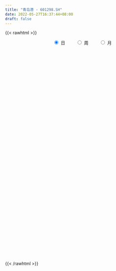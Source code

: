 ```yaml
---
title: "青岛港 - 601298.SH"
date: 2022-05-27T16:37:44+08:00
draft: false
---
```

{{< rawhtml >}}
    <div style="text-align: center">
        <label style="padding: 1rem;"><input style="margin-right: .5rem" type="radio" name="period" value="D" checked onclick="period_change(this)">日</label>
        <label style="padding: 1rem;"><input style="margin-right: .5rem" type="radio" name="period" value="W" onclick="period_change(this)">周</label>
        <label style="padding: 1rem;"><input style="margin-right: .5rem" type="radio" name="period" value="M" onclick="period_change(this)">月</label>
    </div>
    <div id="chart" style="height: 700px;"></div> 
    <script type="text/javascript">
        const D_v = [41089.03,44741.32,69739.93,47108.63,59716.01,68331.66,73894.82,94974.62,92915.12,45317.35,43643.49,71959.91,134156.53,98464.04,43238.44,49426.04,46429.73,49782.99,101160.0,77395.14,48389.0,40261.96,57368.0,74790.09,50421.31,57904.98,50373.31,67094.0,67493.67,64892.0,35534.0,39616.0,51961.28,33552.72,37902.44,48573.25,49784.1,80269.69,64551.88,40602.0,40432.67,49149.15,109426.46,53335.01,53611.45,93181.64,42661.04,75967.0,109952.79,66415.0,61811.81,50801.28,55739.0,62641.73,64299.12,50375.18,53180.2,47708.6,60393.1,42070.51,52823.43,101569.63,54512.0,45995.67,70853.0,52498.61,53491.28,51013.86,60370.44,56600.77,117832.89,114037.68,87909.06,58603.12,50397.48,123934.03,79345.15,95213.85,101197.0,111994.64,112818.0,244375.38,165287.1,134160.59,154122.51,85936.68,105706.99,109795.33,115905.49,93507.0,99915.44,134714.8,81256.1,76196.0,75143.82,103280.73,85315.0,102599.12,61744.0,54813.6,49331.11,63002.45,49393.86,45519.0,47302.46,39400.57,42014.0,50779.07,61438.0,44023.35,53461.3,46417.15,58516.83,26951.08,34837.97,36356.0,43286.4,24954.0,36525.92,64032.15,29661.84,28144.28,35776.03,28461.25,44627.06,44101.28,32208.28,32533.83,30261.0,27925.71,29819.63,44080.0,38670.0,32806.83,100201.21,846904.7,504264.47,119744.62,104017.0,110984.83,117920.86,109946.5,123514.95,223163.33,121734.61,68481.55,95736.0,99405.0,55964.0,70429.02,58744.0,68525.0,52538.0,60895.0,75276.86,45025.06,167127.97,221549.13,119488.0,99983.35,93357.0,84857.0,86092.33,87946.13,106707.46,82221.3,80533.0,94097.61,224707.05,174651.74,103013.59,98681.0,107260.61,108374.1,59749.0,117426.98,161681.73,111338.71,263862.81,184091.0,120771.63,90383.48,75341.5,74483.75,96409.71,68668.88,99894.6,78524.7,161957.6,151098.65,235456.47,135602.8,154928.89,469570.15,347958.27,196181.57,203638.69,196171.07,168795.54,197132.78,96736.54,201099.06,124167.36,90200.14,96668.93,72759.22,79368.16,61680.0,69423.0,59227.6,57678.0,47906.0,117923.49,94921.1,178602.23,191630.92,172871.37,128977.54,152448.26,284422.7,161389.47,123234.27,95652.86,160879.13,93468.41,87397.71,95865.28,100787.11,142709.44,106990.11,117678.43,86126.83,98906.15,133148.95,82883.75,62950.06,103648.31,84745.4,62415.64,89363.98,114254.56,96751.43,97325.86,62850.95,93253.58,58471.17,80074.77,153122.84,143056.62,78549.33]
const D_histogram = [0.0,-0.0024378348,-0.0087209038,-0.0121764125,-0.0136507652,-0.010111833,-0.0060309754,-0.0054801446,-0.0034951175,-0.0031450909,-0.0026121144,0.0016766797,0.0093098175,0.0076347447,0.0038526269,0.0019962041,-0.0003984121,-0.0023848883,-0.0088944133,-0.0129953342,-0.0147293431,-0.0154616144,-0.0173303377,-0.0215990914,-0.0210045469,-0.0167260434,-0.0115499691,-0.0042183797,-0.002024207,-0.0025414446,0.0013757337,0.0011438377,-0.0016726868,-0.0004630462,0.0019824616,0.0069014379,0.0057772597,0.0070120818,0.0059816322,0.0066222231,0.0064299486,0.0063237241,0.0093194554,0.0091927174,0.0083134854,0.0045519125,0.0034399591,-0.0014491332,-0.0133344989,-0.0252884167,-0.0335505358,-0.0359322585,-0.0386972954,-0.0335305221,-0.0248119709,-0.0215939913,-0.0201051895,-0.018513507,-0.0107976148,-0.0045051079,0.001181921,0.0098581464,0.0144359506,0.0167783331,0.01389543,0.0151895246,0.0171612731,0.0181963684,0.0197675703,0.0215537559,0.0269886811,0.0268591879,0.0226196186,0.0178891536,0.0181636237,0.0247101865,0.0296830612,0.0327030622,0.0355425426,0.0405917239,0.0453923464,0.0535111221,0.0516749101,0.0518738806,0.0404562699,0.0280075229,0.0180539353,0.0031249571,0.0043601024,0.0048029183,0.0008858978,-0.013218586,-0.0150699202,-0.0199588231,-0.0251734875,-0.0245180062,-0.025905301,-0.0341847904,-0.0386141156,-0.042862737,-0.0441249777,-0.042072321,-0.0373154866,-0.035495274,-0.0342538434,-0.0314476587,-0.0296506756,-0.0278746847,-0.0299704796,-0.0260185647,-0.0190621034,-0.0137345566,-0.0122286635,-0.0080637654,-0.0043467365,-0.0036480754,-0.0023168726,-0.0006537081,0.0011318276,0.008003296,0.0113023072,0.0140780015,0.0144335678,0.0151352385,0.0172589148,0.0207613902,0.0204299087,0.0221334267,0.0205054587,0.0187425144,0.0150301382,0.0083417181,0.00331046,0.0027649638,0.0088824101,0.0347895441,0.0269907191,0.0220254976,0.019684585,0.0209809178,0.0206121699,0.0204484862,0.0165462471,0.0136584867,0.0089741262,0.0040269761,0.0023561573,0.0047356264,0.0044127952,0.0011267268,-0.0032087713,-0.0054147378,-0.0074343267,-0.0085761066,-0.0090882921,-0.0072437664,-0.0008113998,0.0062466609,0.0088454253,0.0110455038,0.0122170103,0.0094636873,0.0043731213,0.0019035652,-0.0058180162,-0.010669837,-0.0108915818,-0.0068984829,0.0001809731,0.0049943088,-0.000172718,-0.011323985,-0.0198720906,-0.0288478932,-0.0311737251,-0.0182895062,-0.0022492384,0.0079135059,0.0253287274,0.0284500513,0.0236601219,0.0160232721,0.0139857866,0.0078746865,0.0084472026,0.0061396717,-0.0023332823,-0.0078393534,-0.0194756313,-0.0208981128,-0.0151584081,-0.0141303925,-0.006504607,0.0099770149,0.0177208607,0.0099690535,-0.0045587812,-0.0219235586,-0.0318099218,-0.0300364327,-0.0331046404,-0.0542874765,-0.0555957373,-0.0525480004,-0.0455336553,-0.03821157,-0.0284406366,-0.0207730821,-0.0128639549,-0.007741411,-0.0027018016,0.0020277993,0.0095014209,0.0170051529,0.0311155844,0.0408982366,0.0377896329,0.033059634,0.023656921,0.0315479039,0.0274564956,0.0223884225,0.0137319607,0.0153742106,0.0150540667,0.0090191673,-0.002854534,-0.0049954052,-0.0200576126,-0.0353634192,-0.0384517734,-0.0393765189,-0.0298724597,-0.012347431,-0.0066399785,0.0035017419,0.0146067954,0.019318444,0.021646337,0.0248614765,0.0284075176,0.029357619,0.0240966814,0.0228217704,0.0208691579,0.0179083929,0.0074101856,0.0125045754,0.0194184265,0.0219605736]
const D_fast = [0.0,-0.0030472934,-0.0115105884,-0.0180102002,-0.0228972443,-0.0218862703,-0.0193131565,-0.0201323619,-0.0190211141,-0.0194573603,-0.0195774123,-0.0148694484,-0.0049088561,-0.0046752428,-0.0074942039,-0.0088515757,-0.0113457949,-0.0139284931,-0.0226616215,-0.030011376,-0.0354277206,-0.0400253955,-0.0462267033,-0.0558952298,-0.0605518221,-0.0604548294,-0.0581662474,-0.0518892529,-0.0502011319,-0.0513537307,-0.0470926189,-0.0470385556,-0.0502732518,-0.0491793727,-0.0462382496,-0.0395939137,-0.039273777,-0.0362859345,-0.035820976,-0.0335248293,-0.0321096166,-0.0306349102,-0.025309315,-0.0231378736,-0.0219387343,-0.0245623291,-0.0248142928,-0.0300656684,-0.0452846587,-0.0635606807,-0.0802104338,-0.0915752211,-0.1040145819,-0.1072304391,-0.1047148806,-0.1068953989,-0.1104328944,-0.1134695886,-0.1084531002,-0.1032868703,-0.0973043611,-0.0861635991,-0.0779768072,-0.0714398414,-0.0708488871,-0.0657574114,-0.0594953445,-0.0539111571,-0.0473980627,-0.0402234381,-0.0280413426,-0.0214560388,-0.0200407035,-0.0202988801,-0.0154835041,-0.0027593947,0.0096342454,0.0208300119,0.032555128,0.0477522402,0.0639009494,0.0853975056,0.096480021,0.1096474617,0.1083439185,0.1028970522,0.0974569484,0.0833092096,0.0856343805,0.0872779259,0.0835823798,0.0661732496,0.0605544353,0.0506758266,0.0391677904,0.0336937701,0.02583015,0.009004463,-0.005078391,-0.0200426967,-0.0323361818,-0.0408016054,-0.0453736427,-0.0524272485,-0.0597492788,-0.0648050088,-0.0704206945,-0.0756133749,-0.0852017897,-0.0877545159,-0.0855635805,-0.0836696729,-0.0852209455,-0.0830719889,-0.080441644,-0.0806550018,-0.0799030172,-0.0784032797,-0.0763347871,-0.0674624947,-0.0613379067,-0.0550427121,-0.0510787537,-0.0465932735,-0.0401548685,-0.0314620456,-0.0266860499,-0.0194491752,-0.0159507785,-0.0130280942,-0.0129829358,-0.0175859265,-0.0217895696,-0.0216438247,-0.013305776,0.021298744,0.0202475988,0.0207887517,0.0233689854,0.0299105476,0.0346948423,0.03964328,0.0398776027,0.0404044641,0.037963635,0.034023229,0.0329414496,0.0365048252,0.0372851928,0.0342808062,0.0291431152,0.0255834642,0.0217052936,0.0184194872,0.0156352286,0.0156688127,0.0218983294,0.0305180552,0.035328176,0.0402896304,0.0445153895,0.0441279884,0.0401307027,0.0381370378,0.0289609524,0.0214416723,0.0184970321,0.0207655102,0.0278902095,0.0339521225,0.0287419162,0.0147596529,0.0012435247,-0.0149442513,-0.0250635145,-0.0167516721,-0.0012737139,0.0108674069,0.0346148102,0.0448486469,0.045973748,0.0423427162,0.0438016774,0.0396592489,0.0423435657,0.0415709527,0.0325146781,0.0250487687,0.008543583,0.0018965733,0.003846676,0.0013420935,0.0073417272,0.0263176029,0.0384916638,0.03323212,0.01756459,-0.005281077,-0.0231199206,-0.0288555398,-0.0401999076,-0.0749546128,-0.0901618079,-0.1002510712,-0.1046201399,-0.1068509471,-0.1041901728,-0.1017158889,-0.0970227504,-0.0938355592,-0.0894714002,-0.0842348495,-0.0743858726,-0.0626308524,-0.0407415248,-0.0207343134,-0.0143955089,-0.0108605993,-0.0143490821,0.0014288767,0.0042015923,0.0047306249,-0.0004928468,0.0049929557,0.0084363286,0.0046562209,-0.0079311138,-0.0113208363,-0.0313974469,-0.0555441083,-0.0682454058,-0.0790142811,-0.0769783368,-0.0625401658,-0.058492708,-0.0474755521,-0.0327187997,-0.0231775402,-0.0154380628,-0.0060075543,0.0046403662,0.0129298723,0.0136931051,0.0181236367,0.0213883138,0.0229046469,0.014258986,0.0224795196,0.0342479774,0.0422802679]
const D_slow = [0.0,-0.0006094587,-0.0027896846,-0.0058337877,-0.0092464791,-0.0117744373,-0.0132821811,-0.0146522173,-0.0155259967,-0.0163122694,-0.016965298,-0.0165461281,-0.0142186737,-0.0123099875,-0.0113468308,-0.0108477798,-0.0109473828,-0.0115436048,-0.0137672082,-0.0170160417,-0.0206983775,-0.0245637811,-0.0288963655,-0.0342961384,-0.0395472751,-0.043728786,-0.0466162783,-0.0476708732,-0.0481769249,-0.0488122861,-0.0484683527,-0.0481823932,-0.048600565,-0.0487163265,-0.0482207111,-0.0464953516,-0.0450510367,-0.0432980163,-0.0418026082,-0.0401470524,-0.0385395653,-0.0369586343,-0.0346287704,-0.032330591,-0.0302522197,-0.0291142416,-0.0282542518,-0.0286165351,-0.0319501598,-0.038272264,-0.046659898,-0.0556429626,-0.0653172864,-0.073699917,-0.0799029097,-0.0853014075,-0.0903277049,-0.0949560817,-0.0976554854,-0.0987817623,-0.0984862821,-0.0960217455,-0.0924127578,-0.0882181745,-0.084744317,-0.0809469359,-0.0766566176,-0.0721075255,-0.0671656329,-0.061777194,-0.0550300237,-0.0483152267,-0.0426603221,-0.0381880337,-0.0336471278,-0.0274695812,-0.0200488158,-0.0118730503,-0.0029874146,0.0071605163,0.0185086029,0.0318863835,0.044805111,0.0577735811,0.0678876486,0.0748895293,0.0794030131,0.0801842524,0.081274278,0.0824750076,0.0826964821,0.0793918356,0.0756243555,0.0706346497,0.0643412779,0.0582117763,0.0517354511,0.0431892535,0.0335357246,0.0228200403,0.0117887959,0.0012707156,-0.008058156,-0.0169319745,-0.0254954354,-0.0333573501,-0.040770019,-0.0477386901,-0.05523131,-0.0617359512,-0.0665014771,-0.0699351162,-0.0729922821,-0.0750082234,-0.0760949076,-0.0770069264,-0.0775861446,-0.0777495716,-0.0774666147,-0.0754657907,-0.0726402139,-0.0691207135,-0.0655123216,-0.061728512,-0.0574137833,-0.0522234357,-0.0471159586,-0.0415826019,-0.0364562372,-0.0317706086,-0.028013074,-0.0259276445,-0.0251000295,-0.0244087886,-0.0221881861,-0.0134908,-0.0067431203,-0.0012367459,0.0036844004,0.0089296298,0.0140826723,0.0191947939,0.0233313556,0.0267459773,0.0289895089,0.0299962529,0.0305852922,0.0317691988,0.0328723976,0.0331540793,0.0323518865,0.030998202,0.0291396204,0.0269955937,0.0247235207,0.0229125791,0.0227097292,0.0242713944,0.0264827507,0.0292441266,0.0322983792,0.034664301,0.0357575814,0.0362334727,0.0347789686,0.0321115094,0.0293886139,0.0276639932,0.0277092364,0.0289578136,0.0289146341,0.0260836379,0.0211156152,0.0139036419,0.0061102107,0.0015378341,0.0009755245,0.002953901,0.0092860828,0.0163985956,0.0223136261,0.0263194441,0.0298158908,0.0317845624,0.0338963631,0.035431281,0.0348479604,0.0328881221,0.0280192143,0.0227946861,0.0190050841,0.0154724859,0.0138463342,0.0163405879,0.0207708031,0.0232630665,0.0221233712,0.0166424815,0.0086900011,0.0011808929,-0.0070952672,-0.0206671363,-0.0345660706,-0.0477030707,-0.0590864846,-0.0686393771,-0.0757495362,-0.0809428067,-0.0841587955,-0.0860941482,-0.0867695986,-0.0862626488,-0.0838872936,-0.0796360053,-0.0718571092,-0.0616325501,-0.0521851418,-0.0439202333,-0.0380060031,-0.0301190271,-0.0232549032,-0.0176577976,-0.0142248074,-0.0103812548,-0.0066177381,-0.0043629463,-0.0050765798,-0.0063254311,-0.0113398343,-0.0201806891,-0.0297936324,-0.0396377621,-0.0471058771,-0.0501927348,-0.0518527295,-0.050977294,-0.0473255951,-0.0424959841,-0.0370843999,-0.0308690308,-0.0237671514,-0.0164277466,-0.0104035763,-0.0046981337,0.0005191558,0.004996254,0.0068488004,0.0099749443,0.0148295509,0.0203196943]
const D_data = [['2021-05-18', 6.1215, 6.1119, 6.0832, 6.1406],['2021-05-19', 6.1215, 6.0737, 6.0545, 6.1215],['2021-05-20', 6.0928, 5.9971, 5.9876, 6.0928],['2021-05-21', 6.0163, 5.9971, 5.9685, 6.0163],['2021-05-24', 6.0067, 5.9971, 5.978, 6.045],['2021-05-25', 6.0067, 6.0545, 5.978, 6.0641],['2021-05-26', 6.0545, 6.0737, 6.0258, 6.0928],['2021-05-27', 6.0737, 6.0354, 6.0354, 6.1215],['2021-05-28', 6.0545, 6.0545, 6.0067, 6.0641],['2021-05-31', 6.0545, 6.0354, 6.0163, 6.0641],['2021-06-01', 6.0354, 6.0354, 6.0067, 6.0545],['2021-06-02', 6.0545, 6.0928, 6.0163, 6.1024],['2021-06-03', 6.1119, 6.1693, 6.0545, 6.2267],['2021-06-04', 6.1406, 6.0737, 6.0641, 6.1693],['2021-06-07', 6.0737, 6.0354, 6.0354, 6.0928],['2021-06-08', 6.0641, 6.045, 5.9971, 6.0641],['2021-06-09', 6.0163, 6.0258, 6.0067, 6.045],['2021-06-10', 6.0258, 6.0163, 6.0067, 6.045],['2021-06-11', 6.0354, 5.9302, 5.9302, 6.045],['2021-06-15', 5.9589, 5.9206, 5.8632, 5.9589],['2021-06-16', 5.9302, 5.9206, 5.8919, 5.9493],['2021-06-17', 5.9206, 5.9111, 5.8919, 5.9398],['2021-06-18', 5.9206, 5.8728, 5.8728, 5.9302],['2021-06-21', 5.8919, 5.8059, 5.7963, 5.9015],['2021-06-22', 5.8154, 5.8345, 5.7963, 5.8632],['2021-06-23', 5.8441, 5.8728, 5.8059, 5.8824],['2021-06-24', 5.8824, 5.8919, 5.8537, 5.9015],['2021-06-25', 5.8919, 5.9398, 5.8728, 5.978],['2021-06-28', 5.9493, 5.8919, 5.8824, 5.9493],['2021-06-29', 5.8919, 5.8537, 5.8441, 5.9015],['2021-06-30', 5.8728, 5.9111, 5.8537, 5.9206],['2021-07-01', 5.9398, 5.8632, 5.8537, 5.9398],['2021-07-02', 5.8632, 5.8154, 5.8059, 5.8919],['2021-07-05', 5.8059, 5.8537, 5.8059, 5.8728],['2021-07-06', 5.8441, 5.8728, 5.825, 5.9015],['2021-07-07', 5.8728, 5.9206, 5.8632, 5.9302],['2021-07-08', 5.9111, 5.8537, 5.8345, 5.9302],['2021-07-09', 5.8154, 5.8824, 5.8059, 5.8919],['2021-07-12', 5.9111, 5.8537, 5.8345, 5.9111],['2021-07-13', 5.8441, 5.8728, 5.825, 5.8824],['2021-07-14', 5.8919, 5.8632, 5.825, 5.8919],['2021-07-15', 5.8537, 5.8632, 5.8154, 5.8728],['2021-07-16', 5.8632, 5.9111, 5.8345, 5.9876],['2021-07-19', 5.9398, 5.8824, 5.8632, 5.9398],['2021-07-20', 5.8728, 5.8728, 5.8345, 5.8919],['2021-07-21', 5.8537, 5.825, 5.8154, 5.8824],['2021-07-22', 5.8345, 5.8441, 5.8154, 5.8537],['2021-07-23', 5.8345, 5.7772, 5.758, 5.8345],['2021-07-26', 5.7772, 5.6337, 5.605, 5.7963],['2021-07-27', 5.6241, 5.5476, 5.5476, 5.6624],['2021-07-28', 5.5572, 5.5093, 5.4998, 5.5954],['2021-07-29', 5.538, 5.5189, 5.4711, 5.5667],['2021-07-30', 5.4998, 5.4615, 5.4233, 5.5189],['2021-08-02', 5.4615, 5.5285, 5.4041, 5.5285],['2021-08-03', 5.5189, 5.5763, 5.4711, 5.5859],['2021-08-04', 5.5763, 5.5093, 5.4998, 5.5763],['2021-08-05', 5.5189, 5.4711, 5.452, 5.5285],['2021-08-06', 5.4711, 5.452, 5.4137, 5.4806],['2021-08-09', 5.452, 5.5285, 5.4424, 5.5476],['2021-08-10', 5.538, 5.5285, 5.4806, 5.5476],['2021-08-11', 5.5285, 5.538, 5.5189, 5.5859],['2021-08-12', 5.538, 5.605, 5.4998, 5.7006],['2021-08-13', 5.5763, 5.5859, 5.5572, 5.6146],['2021-08-16', 5.5763, 5.5763, 5.5476, 5.5859],['2021-08-17', 5.5667, 5.5093, 5.5093, 5.6241],['2021-08-18', 5.4998, 5.5572, 5.4902, 5.5667],['2021-08-19', 5.605, 5.5763, 5.5476, 5.6146],['2021-08-20', 5.5763, 5.5763, 5.538, 5.5859],['2021-08-23', 5.5763, 5.5954, 5.5572, 5.6146],['2021-08-24', 5.605, 5.6146, 5.5954, 5.6337],['2021-08-25', 5.6241, 5.6911, 5.5954, 5.6911],['2021-08-26', 5.66, 5.65, 5.6, 5.69],['2021-08-27', 5.62, 5.6, 5.57, 5.65],['2021-08-30', 5.62, 5.58, 5.55, 5.63],['2021-08-31', 5.6, 5.64, 5.59, 5.64],['2021-09-01', 5.64, 5.75, 5.63, 5.75],['2021-09-02', 5.76, 5.78, 5.73, 5.8],['2021-09-03', 5.78, 5.8, 5.76, 5.82],['2021-09-06', 5.85, 5.84, 5.79, 5.86],['2021-09-07', 5.85, 5.92, 5.82, 5.94],['2021-09-08', 5.95, 5.98, 5.92, 5.98],['2021-09-09', 5.98, 6.1, 5.95, 6.2],['2021-09-10', 6.16, 6.04, 6.01, 6.17],['2021-09-13', 6.04, 6.11, 6.01, 6.17],['2021-09-14', 6.13, 5.98, 5.95, 6.14],['2021-09-15', 5.95, 5.94, 5.92, 6.02],['2021-09-16', 5.99, 5.94, 5.81, 6.0],['2021-09-17', 5.89, 5.83, 5.75, 5.89],['2021-09-22', 5.77, 6.01, 5.76, 6.02],['2021-09-23', 5.98, 6.02, 5.95, 6.08],['2021-09-24', 6.03, 5.97, 5.94, 6.04],['2021-09-27', 5.95, 5.8, 5.76, 5.98],['2021-09-28', 5.81, 5.91, 5.81, 5.94],['2021-09-29', 5.9, 5.85, 5.82, 5.96],['2021-09-30', 5.87, 5.81, 5.78, 5.88],['2021-10-08', 5.82, 5.86, 5.8, 5.88],['2021-10-11', 5.87, 5.82, 5.81, 5.88],['2021-10-12', 5.85, 5.69, 5.66, 5.85],['2021-10-13', 5.71, 5.68, 5.61, 5.71],['2021-10-14', 5.68, 5.63, 5.63, 5.68],['2021-10-15', 5.64, 5.62, 5.58, 5.65],['2021-10-18', 5.6, 5.63, 5.6, 5.67],['2021-10-19', 5.63, 5.65, 5.6, 5.65],['2021-10-20', 5.65, 5.6, 5.6, 5.65],['2021-10-21', 5.59, 5.57, 5.57, 5.61],['2021-10-22', 5.58, 5.57, 5.56, 5.61],['2021-10-25', 5.57, 5.54, 5.51, 5.59],['2021-10-26', 5.54, 5.52, 5.51, 5.56],['2021-10-27', 5.51, 5.44, 5.44, 5.51],['2021-10-28', 5.45, 5.49, 5.44, 5.5],['2021-10-29', 5.5, 5.53, 5.45, 5.55],['2021-11-01', 5.53, 5.52, 5.48, 5.54],['2021-11-02', 5.51, 5.47, 5.43, 5.52],['2021-11-03', 5.47, 5.5, 5.45, 5.52],['2021-11-04', 5.51, 5.5, 5.48, 5.54],['2021-11-05', 5.52, 5.46, 5.45, 5.52],['2021-11-08', 5.46, 5.46, 5.44, 5.48],['2021-11-09', 5.47, 5.46, 5.44, 5.48],['2021-11-10', 5.46, 5.46, 5.4, 5.46],['2021-11-11', 5.46, 5.54, 5.43, 5.57],['2021-11-12', 5.54, 5.52, 5.5, 5.55],['2021-11-15', 5.54, 5.53, 5.52, 5.54],['2021-11-16', 5.54, 5.51, 5.51, 5.55],['2021-11-17', 5.51, 5.52, 5.5, 5.54],['2021-11-18', 5.53, 5.55, 5.5, 5.56],['2021-11-19', 5.56, 5.59, 5.55, 5.6],['2021-11-22', 5.59, 5.56, 5.56, 5.6],['2021-11-23', 5.58, 5.6, 5.55, 5.6],['2021-11-24', 5.58, 5.57, 5.55, 5.59],['2021-11-25', 5.56, 5.57, 5.52, 5.59],['2021-11-26', 5.56, 5.54, 5.52, 5.57],['2021-11-29', 5.5, 5.48, 5.46, 5.52],['2021-11-30', 5.48, 5.47, 5.46, 5.5],['2021-12-01', 5.45, 5.51, 5.45, 5.52],['2021-12-02', 5.5, 5.61, 5.49, 5.64],['2021-12-03', 6.09, 5.96, 5.9, 6.17],['2021-12-06', 5.79, 5.61, 5.6, 5.8],['2021-12-07', 5.65, 5.63, 5.61, 5.7],['2021-12-08', 5.63, 5.66, 5.6, 5.68],['2021-12-09', 5.66, 5.72, 5.66, 5.73],['2021-12-10', 5.7, 5.72, 5.66, 5.73],['2021-12-13', 5.72, 5.74, 5.69, 5.76],['2021-12-14', 5.72, 5.7, 5.66, 5.75],['2021-12-15', 5.71, 5.71, 5.68, 5.79],['2021-12-16', 5.69, 5.68, 5.61, 5.7],['2021-12-17', 5.68, 5.66, 5.66, 5.71],['2021-12-20', 5.67, 5.69, 5.65, 5.72],['2021-12-21', 5.68, 5.75, 5.67, 5.76],['2021-12-22', 5.76, 5.73, 5.71, 5.78],['2021-12-23', 5.74, 5.69, 5.67, 5.75],['2021-12-24', 5.7, 5.66, 5.64, 5.7],['2021-12-27', 5.66, 5.67, 5.64, 5.67],['2021-12-28', 5.66, 5.66, 5.64, 5.68],['2021-12-29', 5.67, 5.66, 5.63, 5.7],['2021-12-30', 5.67, 5.66, 5.64, 5.68],['2021-12-31', 5.66, 5.69, 5.64, 5.69],['2022-01-04', 5.7, 5.77, 5.7, 5.8],['2022-01-05', 5.78, 5.82, 5.77, 6.02],['2022-01-06', 5.79, 5.8, 5.77, 5.86],['2022-01-07', 5.82, 5.82, 5.78, 5.87],['2022-01-10', 5.82, 5.83, 5.77, 5.88],['2022-01-11', 5.82, 5.79, 5.77, 5.85],['2022-01-12', 5.79, 5.75, 5.73, 5.81],['2022-01-13', 5.75, 5.77, 5.74, 5.81],['2022-01-14', 5.76, 5.68, 5.66, 5.76],['2022-01-17', 5.67, 5.68, 5.64, 5.7],['2022-01-18', 5.69, 5.72, 5.65, 5.73],['2022-01-19', 5.72, 5.78, 5.71, 5.78],['2022-01-20', 5.77, 5.85, 5.75, 5.89],['2022-01-21', 5.88, 5.86, 5.8, 5.92],['2022-01-24', 5.87, 5.74, 5.73, 5.88],['2022-01-25', 5.74, 5.62, 5.61, 5.74],['2022-01-26', 5.64, 5.59, 5.56, 5.65],['2022-01-27', 5.6, 5.52, 5.51, 5.61],['2022-01-28', 5.56, 5.55, 5.5, 5.57],['2022-02-07', 5.58, 5.75, 5.58, 5.76],['2022-02-08', 5.78, 5.86, 5.73, 5.86],['2022-02-09', 5.85, 5.86, 5.8, 5.92],['2022-02-10', 5.88, 6.04, 5.85, 6.07],['2022-02-11', 6.0, 5.94, 5.91, 6.07],['2022-02-14', 5.95, 5.86, 5.84, 5.99],['2022-02-15', 5.87, 5.81, 5.77, 5.89],['2022-02-16', 5.83, 5.87, 5.82, 5.91],['2022-02-17', 5.87, 5.81, 5.8, 5.89],['2022-02-18', 5.79, 5.89, 5.77, 5.9],['2022-02-21', 5.88, 5.86, 5.83, 5.89],['2022-02-22', 5.82, 5.76, 5.74, 5.85],['2022-02-23', 5.78, 5.76, 5.74, 5.8],['2022-02-24', 5.76, 5.63, 5.58, 5.76],['2022-02-25', 5.66, 5.71, 5.65, 5.82],['2022-02-28', 5.94, 5.8, 5.75, 5.99],['2022-03-01', 5.76, 5.75, 5.73, 5.81],['2022-03-02', 5.73, 5.85, 5.7, 5.85],['2022-03-03', 5.87, 6.03, 5.86, 6.08],['2022-03-04', 6.1, 6.0, 5.9, 6.12],['2022-03-07', 5.9, 5.82, 5.8, 5.95],['2022-03-08', 5.84, 5.68, 5.66, 5.88],['2022-03-09', 5.74, 5.55, 5.42, 5.74],['2022-03-10', 5.63, 5.55, 5.52, 5.65],['2022-03-11', 5.5, 5.65, 5.41, 5.66],['2022-03-14', 5.59, 5.56, 5.55, 5.7],['2022-03-15', 5.56, 5.23, 5.2, 5.56],['2022-03-16', 5.29, 5.37, 5.18, 5.4],['2022-03-17', 5.39, 5.38, 5.36, 5.44],['2022-03-18', 5.38, 5.41, 5.32, 5.44],['2022-03-21', 5.43, 5.41, 5.36, 5.44],['2022-03-22', 5.39, 5.45, 5.36, 5.47],['2022-03-23', 5.48, 5.44, 5.41, 5.48],['2022-03-24', 5.45, 5.46, 5.41, 5.49],['2022-03-25', 5.48, 5.44, 5.42, 5.49],['2022-03-28', 5.43, 5.45, 5.36, 5.48],['2022-03-29', 5.45, 5.46, 5.42, 5.47],['2022-03-30', 5.46, 5.52, 5.45, 5.61],['2022-03-31', 5.5, 5.56, 5.45, 5.61],['2022-04-01', 5.55, 5.71, 5.53, 5.75],['2022-04-06', 5.69, 5.74, 5.66, 5.76],['2022-04-07', 5.7, 5.62, 5.61, 5.78],['2022-04-08', 5.64, 5.6, 5.56, 5.7],['2022-04-11', 5.64, 5.52, 5.47, 5.67],['2022-04-12', 5.48, 5.75, 5.42, 5.81],['2022-04-13', 5.72, 5.63, 5.61, 5.77],['2022-04-14', 5.66, 5.61, 5.58, 5.69],['2022-04-15', 5.57, 5.54, 5.53, 5.65],['2022-04-18', 5.51, 5.66, 5.47, 5.75],['2022-04-19', 5.66, 5.65, 5.6, 5.71],['2022-04-20', 5.68, 5.57, 5.56, 5.68],['2022-04-21', 5.57, 5.45, 5.43, 5.58],['2022-04-22', 5.42, 5.53, 5.39, 5.56],['2022-04-25', 5.49, 5.31, 5.3, 5.49],['2022-04-26', 5.34, 5.2, 5.19, 5.35],['2022-04-27', 5.18, 5.27, 5.1, 5.28],['2022-04-28', 5.27, 5.25, 5.19, 5.35],['2022-04-29', 5.26, 5.37, 5.25, 5.4],['2022-05-05', 5.39, 5.52, 5.34, 5.54],['2022-05-06', 5.48, 5.42, 5.39, 5.48],['2022-05-09', 5.41, 5.51, 5.39, 5.52],['2022-05-10', 5.46, 5.58, 5.41, 5.6],['2022-05-11', 5.58, 5.55, 5.52, 5.63],['2022-05-12', 5.52, 5.55, 5.5, 5.57],['2022-05-13', 5.55, 5.59, 5.53, 5.63],['2022-05-16', 5.61, 5.63, 5.56, 5.69],['2022-05-17', 5.63, 5.63, 5.52, 5.67],['2022-05-18', 5.6, 5.56, 5.54, 5.62],['2022-05-19', 5.51, 5.61, 5.49, 5.61],['2022-05-20', 5.58, 5.61, 5.58, 5.65],['2022-05-23', 5.6, 5.6, 5.58, 5.64],['2022-05-24', 5.6, 5.48, 5.45, 5.65],['2022-05-25', 5.48, 5.67, 5.46, 5.69],['2022-05-26', 5.68, 5.74, 5.64, 5.74],['2022-05-27', 5.74, 5.73, 5.67, 5.76]]
const W_v = [4676389.1799999997,3920689.6600000001,3132889.0999999996,3353542.0800000001,5870036.7799999993,6389850.2800000003,4576390.2299999995,4961487.8700000001,3709264.3599999999,4870847.3999999994,3559090.1699999999,3468577.3100000001,2314504.1699999999,589456.03,1537597.96,1371344.5600000001,924534.0600000001,1222660.8399999999,888455.49,954335.55,1151119.71,1167112.8500000001,1404844.75,1145110.0900000001,1104803.75,1105336.3400000001,708496.05,706323.27,460310.98,1419588.97,1366638.0599999998,1411542.28,1275366.3500000001,891622.16,667844.5,66651.76,374874.0,467350.44,288748.69,393323.74,339893.25,391522.97,313601.79,270434.05,311337.57,419450.9,771108.97,460898.19,443477.65,429284.1,663678.3699999999,318536.62,529415.86,501384.54,834888.92,807843.6300000001,940326.7100000001,693535.8,499935.91,364064.03,380629.71,288785.82,280113.88,318474.75,247035.85,288243.62,313512.77,343528.92,455523.42,1207078.1600000001,501194.05,452071.95,209990.65,547866.14,2152206.8000000003,2013907.6100000003,1050851.1400000001,511947.1799999999,1002744.9700000001,425348.97,691961.03,416607.5499999999,358884.89,388373.4399999999,248804.57,269014.77,123506.56,46794.38,240811.21,169384.27,197020.75,436199.73,1028553.03,1814657.9300000002,660507.3600000001,517657.25,452826.8700000001,519982.3200000001,713620.0599999999,1176809.3999999999,1269567.2200000002,662023.6800000001,596051.0,589321.9399999999,505875.38,195720.47,456997.25,941109.0,569664.9300000001,934233.48,1204574.74,501169.79,408479.04,328984.49,277510.46,228786.04,180738.72,131127.49,277753.47,269528.93,389832.23,393541.32,290037.2,223414.1,300583.69,259496.95,250082.2,304162.16,318756.14,344719.88,278204.83,311368.67,273852.42,436750.84,407493.63,735672.12,589722.1,309327.93,367310.72,103280.73,353802.83,244618.34,251715.72,203079.03,198460.31,181109.9,152748.45,1062662.74,956931.7799999999,646840.9400000001,380278.02,302259.92,608148.45,458959.92,656210.7,477078.3,838401.23,457390.07,560144.4300000001,1343516.5800000001,961919.6500000001,608872.03,342457.98,497030.8199999999,493479.83,817147.5600000001,538397.64,552410.96,216032.7,403123.39,464436.38,513274.73]
const W_histogram = [0.0,-0.0844499145,-0.1066924867,-0.1117651654,-0.061923297,0.0674742654,0.1003827056,0.1768353386,0.2030602955,0.2809838388,0.3151737887,0.323404808,0.2082146896,0.0960439334,-0.0153760352,-0.1011830081,-0.1752695997,-0.17935285,-0.1984465015,-0.1954561868,-0.1590687903,-0.1180228042,-0.0629080381,-0.0272289804,-0.0264531914,-0.0089247844,-0.0208893886,-0.06665115,-0.0931441858,-0.0674576579,-0.0688944404,-0.0278700718,-0.0079294042,0.0113942291,-0.0121637835,-0.0293574762,-0.0297493445,-0.0402497848,-0.049928111,-0.0626117683,-0.0686814771,-0.095594216,-0.1132079145,-0.1143412504,-0.0994962213,-0.0775489449,-0.0396921995,-0.0286979246,-0.0078140766,0.006946736,0.015886739,0.0058741963,-0.0386079437,-0.0619998091,-0.0435613881,-0.0584011289,-0.0387068056,-0.0379932115,-0.0420178967,-0.0362612512,-0.0323021569,-0.0248619997,-0.0226826272,-0.0214891435,-0.0114566409,0.0065837006,0.0156509233,0.0126543176,0.0282877171,0.0541269184,0.0600025117,0.0706937553,0.0670955665,0.0794528622,0.1548758846,0.1512166722,0.1452156491,0.1401044494,0.1279308099,0.115723192,0.1026515466,0.0882707018,0.0681272562,0.0409968174,0.0236368177,-0.0020018966,-0.0247673442,-0.0316674448,-0.0336778812,-0.0354982877,-0.0388484359,-0.0160387599,0.0036925523,0.0186264564,0.02057029,0.0227686014,0.0115320447,0.0174604339,0.0313526904,0.0463927278,0.0447739075,0.0485679034,0.0548323144,0.0579159856,0.0397968217,0.0251123342,0.0517497087,0.0460066905,0.048856891,0.053162872,0.0543776602,0.0443094951,0.036141378,0.026453121,0.0113839825,-0.0038559507,-0.0232772951,-0.0387536134,-0.0502513766,-0.0640328946,-0.0667753806,-0.0647406898,-0.0700539957,-0.0740399833,-0.0688774119,-0.0703090468,-0.0634238045,-0.0539863011,-0.053697526,-0.0706377984,-0.0777869004,-0.0690955736,-0.0599317387,-0.0486904034,-0.025374191,0.0068985853,0.0143596983,0.0281816711,0.0260564062,0.027389453,0.0122506735,-0.0003212934,-0.0099864797,-0.0192148559,-0.0193455904,-0.0130849769,-0.0107748783,0.018956875,0.0221545379,0.019990205,0.0183620331,0.0190279471,0.0274352392,0.0229606533,0.0310158415,0.0151608364,0.0297883409,0.0346072283,0.0246504773,0.0358927103,0.0189076078,-0.0079026059,-0.0222167924,-0.0125814619,-0.0126621747,-0.0156087411,-0.0169706467,-0.0268018941,-0.0279633944,-0.0159081234,-0.0057371854,0.0091143546]
const W_fast = [0.0,-0.1055623932,-0.154478087,-0.187492057,-0.1531310129,-0.0068648842,0.0511392324,0.1718007001,0.2487907309,0.3969602338,0.5099436309,0.5990258522,0.5358894062,0.4477296333,0.3324656559,0.2213629311,0.1034589395,0.0545374767,-0.0141678002,-0.0600415322,-0.0634213333,-0.0518810483,-0.0124932917,0.016378521,0.0105410121,0.025838223,0.0086512717,-0.0537732773,-0.1035523595,-0.094730246,-0.1133906387,-0.079333788,-0.0613754715,-0.0392032809,-0.0658022394,-0.0903353011,-0.0981645055,-0.1187273921,-0.1408877461,-0.1692243454,-0.1924644235,-0.2432757164,-0.2891913935,-0.318910042,-0.3289390682,-0.3263790281,-0.2984453325,-0.2946255388,-0.2756952099,-0.2591977133,-0.2462860256,-0.2548300192,-0.3089641451,-0.3478559628,-0.3403078888,-0.3697479119,-0.3597302899,-0.3685149988,-0.3830441581,-0.3863528254,-0.3904692703,-0.389244613,-0.3927358973,-0.3969146996,-0.3897463572,-0.3700600906,-0.357080137,-0.3569131633,-0.3342078345,-0.2948369036,-0.2739606824,-0.2455959999,-0.2324202971,-0.2001997859,-0.0860577923,-0.0519128367,-0.0216099475,0.0083049651,0.0281140281,0.0448372082,0.0574284495,0.0651152802,0.0620036486,0.0451224141,0.0336716189,0.0075324304,-0.0214248533,-0.036241815,-0.0466717217,-0.0573667002,-0.0704289574,-0.0516289713,-0.030974521,-0.0113840028,-0.0042975967,0.003592865,-0.0047606806,0.0055328171,0.0272632462,0.0539014656,0.0634761222,0.0794120939,0.0993845835,0.1169472511,0.1087772926,0.1003708887,0.1399456904,0.1457043448,0.1607687681,0.1783654671,0.1931746703,0.1941838789,0.1950511064,0.1919761296,0.1797529867,0.1635490658,0.1383083977,0.113143676,0.0890830687,0.0592933271,0.0398569959,0.0257065143,0.0028797094,-0.019616274,-0.0316730556,-0.0506819522,-0.059652661,-0.0637117329,-0.0768473394,-0.1114470613,-0.1380428884,-0.146625455,-0.1524445547,-0.1533758203,-0.1364031557,-0.102405733,-0.0913546955,-0.0704873048,-0.0660984682,-0.0579180582,-0.0699941693,-0.0826464595,-0.0948082658,-0.1088403559,-0.113807488,-0.1108181187,-0.1112017397,-0.0767307677,-0.0679944703,-0.0651612519,-0.0621989155,-0.0567760148,-0.0415099128,-0.0402443354,-0.0244351869,-0.0364999829,-0.0144253931,-0.0009546986,-0.0047488303,0.0154665803,0.0032083797,-0.0255774855,-0.0454458701,-0.0389559051,-0.0422021615,-0.0490509133,-0.0546554805,-0.0711872014,-0.0793395503,-0.0712613102,-0.0625246685,-0.0453945398]
const W_slow = [0.0,-0.0211124786,-0.0477856003,-0.0757268917,-0.0912077159,-0.0743391496,-0.0492434732,-0.0050346385,0.0457304354,0.1159763951,0.1947698422,0.2756210442,0.3276747166,0.3516857,0.3478416911,0.3225459391,0.2787285392,0.2338903267,0.1842787013,0.1354146546,0.095647457,0.066141756,0.0504147464,0.0436075013,0.0369942035,0.0347630074,0.0295406603,0.0128778727,-0.0104081737,-0.0272725882,-0.0444961983,-0.0514637162,-0.0534460673,-0.05059751,-0.0536384559,-0.0609778249,-0.068415161,-0.0784776072,-0.090959635,-0.1066125771,-0.1237829464,-0.1476815004,-0.175983479,-0.2045687916,-0.2294428469,-0.2488300832,-0.258753133,-0.2659276142,-0.2678811333,-0.2661444493,-0.2621727646,-0.2607042155,-0.2703562014,-0.2858561537,-0.2967465007,-0.3113467829,-0.3210234843,-0.3305217872,-0.3410262614,-0.3500915742,-0.3581671134,-0.3643826133,-0.3700532701,-0.375425556,-0.3782897163,-0.3766437911,-0.3727310603,-0.3695674809,-0.3624955516,-0.348963822,-0.3339631941,-0.3162897553,-0.2995158636,-0.2796526481,-0.2409336769,-0.2031295089,-0.1668255966,-0.1317994843,-0.0998167818,-0.0708859838,-0.0452230971,-0.0231554217,-0.0061236076,0.0041255967,0.0100348012,0.009534327,0.003342491,-0.0045743702,-0.0129938405,-0.0218684125,-0.0315805214,-0.0355902114,-0.0346670733,-0.0300104592,-0.0248678867,-0.0191757364,-0.0162927252,-0.0119276167,-0.0040894442,0.0075087378,0.0187022147,0.0308441905,0.0445522691,0.0590312655,0.0689804709,0.0752585545,0.0881959817,0.0996976543,0.1119118771,0.1252025951,0.1387970101,0.1498743839,0.1589097284,0.1655230086,0.1683690043,0.1674050166,0.1615856928,0.1518972894,0.1393344453,0.1233262216,0.1066323765,0.090447204,0.0729337051,0.0544237093,0.0372043563,0.0196270946,0.0037711435,-0.0097254318,-0.0231498133,-0.0408092629,-0.060255988,-0.0775298814,-0.0925128161,-0.1046854169,-0.1110289647,-0.1093043183,-0.1057143938,-0.098668976,-0.0921548744,-0.0853075112,-0.0822448428,-0.0823251662,-0.0848217861,-0.0896255,-0.0944618976,-0.0977331419,-0.1004268614,-0.0956876427,-0.0901490082,-0.0851514569,-0.0805609487,-0.0758039619,-0.0689451521,-0.0632049887,-0.0554510284,-0.0516608193,-0.0442137341,-0.035561927,-0.0293993076,-0.0204261301,-0.0156992281,-0.0176748796,-0.0232290777,-0.0263744432,-0.0295399869,-0.0334421721,-0.0376848338,-0.0443853073,-0.0513761559,-0.0553531868,-0.0567874831,-0.0545088945]
const W_data = [['2019-01-25', 4.9112, 7.0604, 4.9112, 7.8419],['2019-02-01', 6.7496, 5.7371, 5.6039, 6.8295],['2019-02-15', 5.7993, 6.1456, 5.7105, 6.3499],['2019-02-22', 6.1989, 6.1901, 6.0657, 6.5275],['2019-03-01', 6.2522, 6.9183, 6.1634, 7.4245],['2019-03-08', 6.9716, 8.3925, 6.9361, 9.254],['2019-03-15', 8.4014, 7.6821, 7.3535, 9.2274],['2019-03-22', 7.6732, 8.6323, 7.4867, 9.1474],['2019-03-29', 8.4369, 8.4369, 7.9041, 8.7478],['2019-04-04', 8.4991, 9.5737, 8.4458, 10.1243],['2019-04-12', 9.556, 9.5915, 8.9165, 10.0355],['2019-04-19', 9.5382, 9.6714, 9.0764, 10.0799],['2019-04-26', 9.778, 8.0906, 8.0373, 9.8046],['2019-04-30', 8.0995, 7.6821, 7.5133, 8.1616],['2019-05-10', 7.3712, 7.167, 6.6607, 7.3801],['2019-05-17', 7.0071, 6.9538, 6.865, 7.3268],['2019-05-24', 6.9094, 6.5986, 6.492, 6.9094],['2019-05-31', 6.5897, 7.1581, 6.5453, 7.3002],['2019-06-06', 7.1936, 6.7851, 6.7762, 7.2469],['2019-06-14', 6.7496, 6.8828, 6.7052, 7.1403],['2019-06-21', 6.865, 7.2824, 6.8206, 7.3446],['2019-06-28', 7.2824, 7.4512, 7.0515, 7.6821],['2019-07-05', 7.5755, 7.8242, 7.5044, 7.9485],['2019-07-12', 7.6465, 7.7975, 7.4778, 8.0906],['2019-07-19', 7.7442, 7.4431, 7.4245, 8.2041],['2019-07-26', 7.4895, 7.6937, 7.0626, 7.7586],['2019-08-02', 7.638, 7.3317, 7.2018, 7.7029],['2019-08-09', 7.2482, 6.7192, 6.5057, 7.2853],['2019-08-16', 6.6728, 6.7006, 6.5057, 6.877],['2019-08-23', 6.7192, 7.2853, 6.7192, 7.4431],['2019-08-30', 7.0533, 6.9512, 6.9419, 7.5916],['2019-09-06', 6.9141, 7.5452, 6.9141, 7.5637],['2019-09-12', 7.5637, 7.4245, 7.3595, 7.7493],['2019-09-20', 7.4338, 7.5173, 7.1461, 7.5266],['2019-09-27', 7.4338, 6.9605, 6.8862, 7.4524],['2019-09-30', 6.9605, 6.9048, 6.9048, 7.0254],['2019-10-11', 6.8862, 7.0347, 6.8398, 7.0811],['2019-10-18', 7.0997, 6.8398, 6.7749, 7.2018],['2019-10-25', 6.8398, 6.747, 6.6821, 6.8398],['2019-11-01', 6.7563, 6.5893, 6.515, 6.9234],['2019-11-08', 6.6078, 6.5521, 6.5429, 6.6357],['2019-11-15', 6.515, 6.1159, 6.1067, 6.5336],['2019-11-22', 6.051, 6.0046, 5.9582, 6.1345],['2019-11-29', 5.986, 6.0417, 5.9767, 6.1159],['2019-12-06', 6.0417, 6.1623, 5.9582, 6.1623],['2019-12-13', 6.1623, 6.2459, 6.0695, 6.2644],['2019-12-20', 6.2923, 6.5243, 6.2552, 6.7285],['2019-12-27', 6.4222, 6.2552, 6.2459, 6.4779],['2020-01-03', 6.2459, 6.4129, 6.1438, 6.4686],['2020-01-10', 6.3665, 6.3944, 6.3294, 6.45],['2020-01-17', 6.3851, 6.3572, 6.3201, 6.8584],['2020-01-23', 6.3294, 6.0881, 6.0417, 6.4315],['2020-02-07', 5.4756, 5.457, 4.9373, 5.5313],['2020-02-14', 5.4013, 5.457, 5.3921, 5.6426],['2020-02-21', 5.4663, 5.8839, 5.457, 5.9675],['2020-02-28', 5.819, 5.3921, 5.3735, 5.8839],['2020-03-06', 5.3921, 5.754, 5.3921, 5.9025],['2020-03-13', 5.6612, 5.4941, 5.3364, 5.8468],['2020-03-20', 5.5684, 5.3456, 5.1415, 5.5777],['2020-03-27', 5.225, 5.3921, 5.1693, 5.4199],['2020-04-03', 5.3085, 5.3178, 5.2343, 5.4663],['2020-04-10', 5.3921, 5.3178, 5.2064, 5.4106],['2020-04-17', 5.2436, 5.2064, 5.1972, 5.29],['2020-04-24', 5.225, 5.1322, 5.1136, 5.2621],['2020-04-30', 5.1322, 5.2064, 5.0023, 5.2157],['2020-05-08', 5.1693, 5.3271, 5.1044, 5.3642],['2020-05-15', 5.3642, 5.2436, 5.1786, 5.3642],['2020-05-22', 5.2621, 5.0672, 5.0579, 5.29],['2020-05-29', 5.1044, 5.2992, 5.0765, 5.3085],['2020-06-05', 5.2528, 5.522, 5.2157, 5.6983],['2020-06-12', 5.5405, 5.3549, 5.2528, 5.5869],['2020-06-19', 5.3271, 5.4663, 5.3085, 5.4756],['2020-06-24', 5.4292, 5.3178, 5.3085, 5.4477],['2020-07-03', 5.3271, 5.5591, 5.2343, 5.6333],['2020-07-10', 5.6055, 6.6449, 5.6055, 6.7656],['2020-07-17', 7.0162, 5.9396, 5.8932, 7.2389],['2020-07-24', 5.9953, 5.9767, 5.921, 6.3944],['2020-07-31', 5.9489, 6.051, 5.8561, 6.0974],['2020-08-07', 6.0881, 6.0067, 5.9398, 6.5893],['2020-08-14', 6.0067, 6.0258, 5.8728, 6.1215],['2020-08-21', 6.0258, 6.0258, 5.9876, 6.2745],['2020-08-28', 6.0641, 6.0067, 5.8441, 6.1024],['2020-09-04', 6.0163, 5.9015, 5.8537, 6.0737],['2020-09-11', 5.9111, 5.7293, 5.6815, 5.9685],['2020-09-18', 5.7198, 5.758, 5.6433, 5.7676],['2020-09-25', 5.7867, 5.5476, 5.5093, 5.825],['2020-09-30', 5.5285, 5.4424, 5.4233, 5.5667],['2020-10-09', 5.4806, 5.538, 5.4711, 5.5572],['2020-10-16', 5.5093, 5.5476, 5.5093, 5.6337],['2020-10-23', 5.5667, 5.5093, 5.4711, 5.605],['2020-10-30', 5.5285, 5.4424, 5.3946, 5.5285],['2020-11-06', 5.4328, 5.7963, 5.3659, 5.8154],['2020-11-13', 5.8345, 5.8632, 5.7963, 6.1215],['2020-11-20', 6.2171, 5.9015, 5.8059, 6.4467],['2020-11-27', 5.9111, 5.7963, 5.7293, 6.0163],['2020-12-04', 5.7676, 5.825, 5.7676, 5.9398],['2020-12-11', 5.8441, 5.6433, 5.5667, 5.8441],['2020-12-18', 5.6146, 5.8537, 5.5859, 5.8728],['2020-12-25', 5.8537, 6.0258, 5.8059, 6.0545],['2020-12-31', 5.9876, 6.1502, 5.8441, 6.4658],['2021-01-08', 6.1119, 6.0163, 5.9111, 6.265],['2021-01-15', 6.0258, 6.1311, 5.8632, 6.2267],['2021-01-22', 6.1024, 6.2363, 6.045, 6.3032],['2021-01-29', 6.2554, 6.2745, 5.9302, 6.3224],['2021-02-05', 6.2745, 6.0163, 5.9876, 6.3128],['2021-02-10', 6.045, 6.0067, 5.978, 6.0641],['2021-02-19', 6.0641, 6.5997, 6.0545, 6.6763],['2021-02-26', 6.5997, 6.3032, 6.2745, 6.7815],['2021-03-05', 6.3319, 6.4563, 6.1884, 6.5328],['2021-03-12', 6.5232, 6.5519, 6.3415, 6.7815],['2021-03-19', 6.5519, 6.5902, 6.5137, 7.0684],['2021-03-26', 6.5997, 6.485, 6.3606, 6.7719],['2021-04-02', 6.5041, 6.5137, 6.4084, 6.7049],['2021-04-09', 6.5137, 6.4945, 6.4371, 6.7623],['2021-04-16', 6.5041, 6.3989, 6.2745, 6.5615],['2021-04-23', 6.4084, 6.3415, 6.3128, 6.5423],['2021-04-30', 6.351, 6.2076, 6.1789, 6.3702],['2021-05-07', 6.198, 6.1598, 6.045, 6.2267],['2021-05-14', 6.1884, 6.1215, 6.0258, 6.2076],['2021-05-21', 6.1119, 5.9971, 5.9685, 6.1789],['2021-05-28', 6.0067, 6.0545, 5.978, 6.1215],['2021-06-04', 6.0545, 6.0737, 6.0067, 6.2267],['2021-06-11', 6.0737, 5.9302, 5.9302, 6.0928],['2021-06-18', 5.9589, 5.8728, 5.8632, 5.9589],['2021-06-25', 5.8919, 5.9398, 5.7963, 5.978],['2021-07-02', 5.9493, 5.8154, 5.8059, 5.9493],['2021-07-09', 5.8059, 5.8824, 5.8059, 5.9302],['2021-07-16', 5.9111, 5.9111, 5.8154, 5.9876],['2021-07-23', 5.9398, 5.7772, 5.758, 5.9398],['2021-07-30', 5.7772, 5.4615, 5.4233, 5.7963],['2021-08-06', 5.4615, 5.452, 5.4041, 5.5859],['2021-08-13', 5.452, 5.5859, 5.4424, 5.7006],['2021-08-20', 5.5763, 5.5763, 5.4902, 5.6241],['2021-08-27', 5.5763, 5.6, 5.5572, 5.6911],['2021-09-03', 5.62, 5.8, 5.55, 5.82],['2021-09-10', 5.85, 6.04, 5.79, 6.2],['2021-09-17', 6.04, 5.83, 5.75, 6.17],['2021-09-24', 5.77, 5.97, 5.76, 6.08],['2021-09-30', 5.95, 5.81, 5.76, 5.98],['2021-10-08', 5.82, 5.86, 5.8, 5.88],['2021-10-15', 5.87, 5.62, 5.58, 5.88],['2021-10-22', 5.6, 5.57, 5.56, 5.67],['2021-10-29', 5.57, 5.53, 5.44, 5.59],['2021-11-05', 5.53, 5.46, 5.43, 5.54],['2021-11-12', 5.46, 5.52, 5.4, 5.57],['2021-11-19', 5.54, 5.59, 5.5, 5.6],['2021-11-26', 5.59, 5.54, 5.52, 5.6],['2021-12-03', 5.5, 5.96, 5.45, 6.17],['2021-12-10', 5.79, 5.72, 5.6, 5.8],['2021-12-17', 5.72, 5.66, 5.61, 5.79],['2021-12-24', 5.67, 5.66, 5.64, 5.78],['2021-12-31', 5.66, 5.69, 5.63, 5.7],['2022-01-07', 5.7, 5.82, 5.7, 6.02],['2022-01-14', 5.82, 5.68, 5.66, 5.88],['2022-01-21', 5.67, 5.86, 5.64, 5.92],['2022-01-28', 5.87, 5.55, 5.5, 5.88],['2022-02-11', 5.58, 5.94, 5.58, 6.07],['2022-02-18', 5.95, 5.89, 5.77, 5.99],['2022-02-25', 5.88, 5.71, 5.58, 5.89],['2022-03-04', 5.94, 6.0, 5.7, 6.12],['2022-03-11', 5.9, 5.65, 5.41, 5.95],['2022-03-18', 5.59, 5.41, 5.18, 5.7],['2022-03-25', 5.43, 5.44, 5.36, 5.49],['2022-04-01', 5.43, 5.71, 5.36, 5.75],['2022-04-08', 5.69, 5.6, 5.56, 5.78],['2022-04-15', 5.64, 5.54, 5.42, 5.81],['2022-04-22', 5.51, 5.53, 5.39, 5.75],['2022-04-29', 5.49, 5.37, 5.1, 5.49],['2022-05-06', 5.39, 5.42, 5.34, 5.54],['2022-05-13', 5.41, 5.59, 5.39, 5.63],['2022-05-20', 5.61, 5.61, 5.49, 5.69],['2022-05-27', 5.6, 5.73, 5.45, 5.76]]
const M_v = [8204535.4199999999,11948808.6099999975,20437195.5100000016,14802475.0800000001,5056137.4200000009,4161023.5999999996,5164032.2899999991,4257419.9699999997,4313027.0499999998,1459582.3200000001,1380166.6100000001,2165316.02,1652456.3500000001,2673532.9499999997,2682288.4099999997,1330614.0499999998,1400808.7300000002,2495714.790000001,6151398.8900000025,2612054.6600000006,1313192.0899999999,654010.61,4066894.9699999993,3253918.9800000004,3116963.8400000003,2099702.1000000001,3470335.060000001,1163806.6299999999,1113559.4700000002,1330178.6299999999,1309297.6599999999,1409177.3600000001,2300525.8999999999,953417.6199999999,818147.6899999999,3266223.3999999999,2200397.3700000001,2091392.2000000002,3339738.3600000013,2580038.2200000002,1596867.1999999997]
const M_histogram = [0.0,0.0799124786,0.2225422955,0.2514149383,0.2216293281,0.2082795471,0.1968922013,0.1346929729,0.0826877536,0.0200623287,-0.0560464787,-0.0825949012,-0.1161816954,-0.1782112798,-0.2099932872,-0.2325229571,-0.2297692122,-0.2184853884,-0.150422239,-0.1044069884,-0.1039072158,-0.0975442956,-0.0638137111,-0.0169902082,0.0221902228,0.0483746768,0.0869094196,0.0772452357,0.0566233906,0.0331423369,-0.0117353219,-0.0275607754,-0.0248269065,-0.0392650911,-0.0495801334,-0.0387881895,-0.03821848,-0.0191097374,-0.0206099003,-0.0317108275,-0.0130754084]
const M_fast = [0.0,0.0998905983,0.298155989,0.3898823665,0.4155040882,0.454224194,0.4920598986,0.4635339133,0.4322006324,0.3745907897,0.2844703626,0.2372732148,0.1746409968,0.0680585924,-0.0162217368,-0.0968821459,-0.1515707041,-0.1949082274,-0.1644506377,-0.1445371342,-0.1700141656,-0.1880373193,-0.1702601626,-0.1276842117,-0.0829562251,-0.0446781019,0.0155839958,0.0252311208,0.0187651234,0.0035696539,-0.0442418354,-0.0669574827,-0.0704303404,-0.0946847978,-0.1173948735,-0.116299977,-0.1252848874,-0.1109535792,-0.1176062171,-0.1366348512,-0.1212682842]
const M_slow = [0.0,0.0199781197,0.0756136935,0.1384674281,0.1938747601,0.2459446469,0.2951676972,0.3288409405,0.3495128788,0.354528461,0.3405168413,0.319868116,0.2908226922,0.2462698722,0.1937715504,0.1356408112,0.0781985081,0.023577161,-0.0140283988,-0.0401301458,-0.0661069498,-0.0904930237,-0.1064464515,-0.1106940035,-0.1051464478,-0.0930527786,-0.0713254237,-0.0520141148,-0.0378582672,-0.029572683,-0.0325065135,-0.0393967073,-0.0456034339,-0.0554197067,-0.0678147401,-0.0775117874,-0.0870664074,-0.0918438418,-0.0969963169,-0.1049240237,-0.1081928758]
const M_data = [['2019-01-31', 4.9112, 5.6661, 4.9112, 7.8419],['2019-02-28', 5.7194, 6.9183, 5.6838, 7.4245],['2019-03-29', 6.9005, 8.4369, 6.6874, 9.254],['2019-04-30', 8.4991, 7.6821, 7.5133, 10.1243],['2019-05-31', 7.3712, 7.1581, 6.492, 7.3801],['2019-06-28', 7.1936, 7.4512, 6.7052, 7.6821],['2019-07-31', 7.5755, 7.6101, 7.0626, 8.2041],['2019-08-30', 7.5916, 6.9512, 6.5057, 7.6008],['2019-09-30', 6.9141, 6.9048, 6.8862, 7.7493],['2019-10-31', 6.8862, 6.5521, 6.515, 7.2018],['2019-11-29', 6.5429, 6.0417, 5.9582, 6.6357],['2019-12-31', 6.0417, 6.3758, 5.9582, 6.7285],['2020-01-23', 6.4222, 6.0881, 6.0417, 6.8584],['2020-02-28', 5.4756, 5.3921, 4.9373, 5.9675],['2020-03-31', 5.3921, 5.3921, 5.1415, 5.9025],['2020-04-30', 5.3549, 5.2064, 5.0023, 5.4663],['2020-05-29', 5.1693, 5.2992, 5.0579, 5.3642],['2020-06-30', 5.2528, 5.2714, 5.2157, 5.6983],['2020-07-31', 5.2807, 6.051, 5.2528, 7.2389],['2020-08-31', 6.0881, 5.978, 5.8441, 6.5893],['2020-09-30', 5.9493, 5.4424, 5.4233, 6.0067],['2020-10-30', 5.4806, 5.4424, 5.3946, 5.6337],['2020-11-30', 5.4328, 5.8154, 5.3659, 6.4467],['2020-12-31', 5.8059, 6.1502, 5.5667, 6.4658],['2021-01-29', 6.1119, 6.2745, 5.8632, 6.3224],['2021-02-26', 6.2745, 6.3032, 5.978, 6.7815],['2021-03-31', 6.3319, 6.6763, 6.1884, 7.0684],['2021-04-30', 6.6667, 6.2076, 6.1789, 6.7623],['2021-05-31', 6.198, 6.0354, 5.9685, 6.2267],['2021-06-30', 6.0354, 5.9111, 5.7963, 6.2267],['2021-07-30', 5.9398, 5.4615, 5.4233, 5.9876],['2021-08-31', 5.4615, 5.64, 5.4041, 5.7006],['2021-09-30', 5.64, 5.81, 5.63, 6.2],['2021-10-29', 5.82, 5.53, 5.44, 5.88],['2021-11-30', 5.53, 5.47, 5.4, 5.6],['2021-12-31', 5.45, 5.69, 5.45, 6.17],['2022-01-28', 5.7, 5.55, 5.5, 6.02],['2022-02-28', 5.58, 5.8, 5.58, 6.07],['2022-03-31', 5.76, 5.56, 5.18, 6.12],['2022-04-29', 5.55, 5.37, 5.1, 5.81],['2022-05-31', 5.39, 5.73, 5.34, 5.76]]
        const D_a = [null,null,null,5.9685,null,null,null,null,null,null,null,null,6.2267,null,null,null,null,null,null,null,null,null,null,5.7963,null,null,null,null,null,null,null,5.9398,null,null,null,null,null,5.8059,null,null,null,null,5.9876,null,null,null,null,null,null,null,null,null,null,5.4041,null,null,null,null,null,null,null,5.7006,null,null,null,null,null,5.538,null,null,null,null,null,null,null,null,null,null,null,null,null,6.2,null,null,null,null,null,5.75,null,null,null,null,null,5.96,null,null,null,null,null,null,null,null,null,null,null,null,null,null,null,null,null,null,null,null,null,null,null,null,5.4,null,null,null,null,null,null,null,null,null,null,null,null,null,null,null,null,6.17,null,null,null,null,null,null,null,null,5.61,null,null,null,null,null,null,null,null,null,null,null,null,6.02,null,null,null,null,null,null,null,5.64,null,null,null,5.92,null,null,null,null,5.5,null,null,null,6.07,null,null,null,null,null,null,null,null,null,5.58,null,null,null,null,null,6.12,null,null,null,null,null,null,null,5.18,null,null,null,null,null,null,null,null,null,null,null,null,null,5.78,null,null,null,null,null,null,null,null,null,null,null,null,null,5.1,null,null,null,null,null,null,null,null,null,5.69,null,null,null,null,null,null,null,null,null]
const W_a = [null,null,null,null,null,null,null,null,null,10.1243,null,null,null,null,null,null,6.492,null,null,null,null,null,null,null,8.2041,null,null,null,null,null,null,null,null,null,null,null,null,null,null,null,null,null,5.9582,null,null,null,null,null,null,null,6.8584,null,null,null,null,null,null,null,null,null,null,null,null,null,5.0023,null,null,null,null,null,null,null,null,null,null,7.2389,null,null,null,null,null,null,null,null,null,null,null,null,null,null,null,5.3659,null,null,null,null,null,null,null,6.4658,null,null,null,null,null,5.978,null,null,null,null,7.0684,null,null,null,null,null,null,null,null,null,null,null,null,null,null,null,null,null,null,null,5.4041,null,null,null,null,6.2,null,null,null,null,null,null,null,null,5.4,null,null,null,null,null,null,null,null,null,null,null,null,null,null,6.12,null,null,null,null,null,null,null,5.1,null,null,null,null]
const M_a = [null,null,null,10.1243,null,null,null,null,null,null,null,null,null,4.9373,null,null,null,null,null,null,null,null,null,null,null,null,7.0684,null,null,null,null,null,null,null,5.4,null,null,null,null,null,null]
        const D_b = [[{ coord: ['2021-06-21', 5.9398] }, { coord: ['2021-07-16', 5.8059] }],[{ coord: ['2021-08-02', 5.7006] }, { coord: ['2021-09-09', 5.538] }],[{ coord: ['2021-09-09', 5.96] }, { coord: ['2022-04-07', 5.75] }]]
const W_b = [[{ coord: ['2019-04-04', 8.2041] }, { coord: ['2020-07-17', 6.492] }],[{ coord: ['2020-11-06', 6.4658] }, { coord: ['2022-03-04', 5.978] }]]
const M_b = [[{ coord: ['2019-04-30', 7.0684] }, { coord: ['2021-11-30', 5.4] }]]
    </script>
{{< /rawhtml >}}